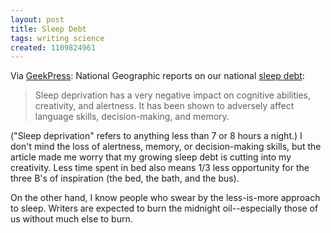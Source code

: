 ```yaml
---
layout: post
title: Sleep Debt
tags: writing science
created: 1109824961
---
```

Via [GeekPress](http://www.geekpress.com/2005_03_02_daily.html):  National Geographic reports on our national [sleep debt](http://news.nationalgeographic.com/news/2005/02/0224_050224_sleep.html): 

> Sleep deprivation has a very negative impact on cognitive abilities, creativity, and alertness. It has been shown to adversely affect language skills, decision-making, and memory.

<!--break-->

("Sleep deprivation" refers to anything less than 7 or 8 hours a night.)  I don't mind the loss of alertness, memory, or decision-making skills, but the article made me worry that my growing sleep debt is cutting into my creativity.  Less time spent in bed also means 1/3 less opportunity for the three B's of inspiration (the bed, the bath, and the bus).

On the other hand, I know people who swear by the less-is-more approach to sleep.  Writers are expected to burn the midnight oil--especially those of us without much else to burn.
